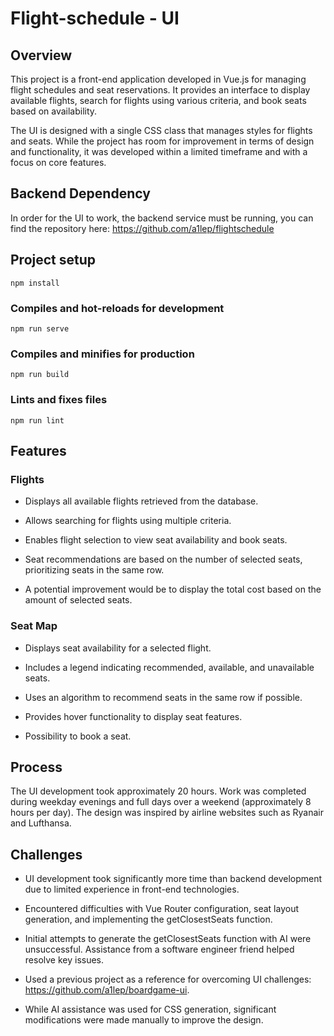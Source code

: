 # Flight-schedule - UI
## Overview
This project is a front-end application developed in Vue.js for managing flight schedules and seat reservations. It provides an interface to display available flights, search for flights using various criteria, and book seats based on availability.

The UI is designed with a single CSS class that manages styles for flights and seats. While the project has room for improvement in terms of design and functionality, it was developed within a limited timeframe and with a focus on core features.

## Backend Dependency
In order for the UI to work, the backend service must be running, you can find the repository here: 
https://github.com/a1lep/flightschedule


## Project setup

```
npm install
```

### Compiles and hot-reloads for development
```
npm run serve
```

### Compiles and minifies for production
```
npm run build
```

### Lints and fixes files
```
npm run lint
```

## Features
### Flights

- Displays all available flights retrieved from the database.

- Allows searching for flights using multiple criteria.

- Enables flight selection to view seat availability and book seats.

- Seat recommendations are based on the number of selected seats, prioritizing seats in the same row.

- A potential improvement would be to display the total cost based on the amount of selected seats.

### Seat Map

- Displays seat availability for a selected flight.

- Includes a legend indicating recommended, available, and unavailable seats.

- Uses an algorithm to recommend seats in the same row if possible.

- Provides hover functionality to display seat features.

- Possibility to book a seat. 

## Process

The UI development took approximately 20 hours. Work was completed during weekday evenings and full days over a weekend (approximately 8 hours per day). The design was inspired by airline websites such as Ryanair and Lufthansa.

## Challenges

- UI development took significantly more time than backend development due to limited experience in front-end technologies.

- Encountered difficulties with Vue Router configuration, seat layout generation, and implementing the getClosestSeats function.

- Initial attempts to generate the getClosestSeats function with AI were unsuccessful. Assistance from a software engineer friend helped resolve key issues.

- Used a previous project as a reference for overcoming UI challenges: https://github.com/a1lep/boardgame-ui.
- While AI assistance was used for CSS generation, significant modifications were made manually to improve the design.